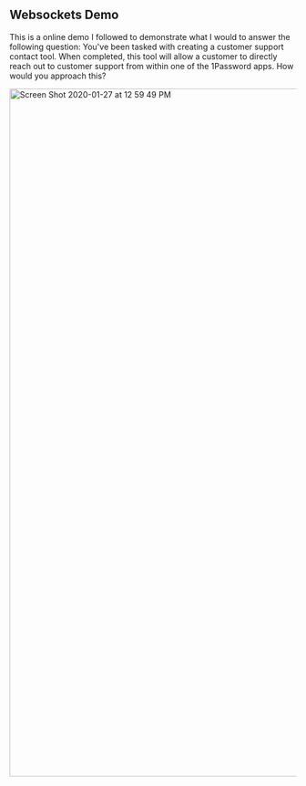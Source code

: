 ## Websockets Demo

This is a online demo I followed to demonstrate what I would to answer the following question:
You've been tasked with creating a customer support contact tool. When completed, this tool will allow a customer to directly reach out to customer support from within one of the 1Password apps. How would you approach this?

<img width="1207" alt="Screen Shot 2020-01-27 at 12 59 49 PM" src="https://user-images.githubusercontent.com/46384968/73209450-7f9f2700-4105-11ea-875d-df5bc0fdd845.png">
